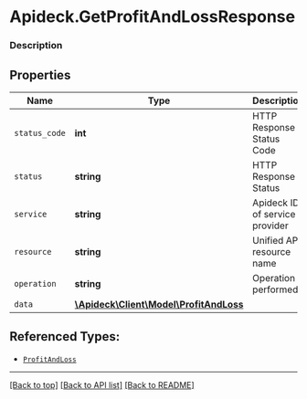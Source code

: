 # Apideck.GetProfitAndLossResponse

### Description

## Properties
Name | Type | Description | Notes
------------ | ------------- | ------------- | -------------
`status_code` | **int** | HTTP Response Status Code | 
`status` | **string** | HTTP Response Status | 
`service` | **string** | Apideck ID of service provider | 
`resource` | **string** | Unified API resource name | 
`operation` | **string** | Operation performed | 
`data` | [**\Apideck\Client\Model\ProfitAndLoss**](ProfitAndLoss.md) |  | 





## Referenced Types:





* [`ProfitAndLoss`](ProfitAndLoss.md)

---

[[Back to top]](#) [[Back to API list]](../../../../README.md#documentation-for-api-endpoints) [[Back to README]](../../../../README.md)


